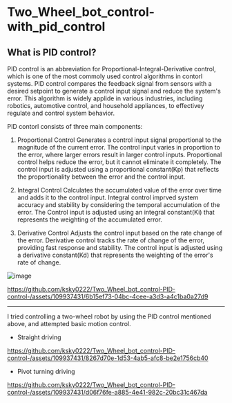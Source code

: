 # Two_Wheel_bot_control-with_pid_control

## What is PID control?

PID control is an abbreviation for Proportional-Integral-Derivative control, which is one of the most commoly used control algorithms in contorl systems.
PID control compares the feedback signal from sensors with a desired setpoint to generate a control input signal and reduce the system's error.
This algorithm is  widely applide in various industries, including robotics, automotive control, and household appliances, to effectivey regulate and control system behavior.

PID contorl consists of three main components:

1. Proportional Control
Generates a control input signal proportional to the magnitude of the current error.
The control input varies in proportion to the error, where larger errors result in larger control inputs.
Proportional control helps reduce the error, but it cannot eliminate it completely.
The control input is adjusted using a proportional constant(Kp) that reflects the proportionality between the error and the control input.

2. Integral Control
Calculates the accumulated value of the error over time and adds it to the control input.
Integral control imprved system accuracy and stability by considering the temporal accumulation of the error.
The Control input is adjusted using an integral constant(Ki) that represents the weighting of the accumulated error.

3. Derivative Control
Adjusts the control input based on the rate change of the error.
Derivative control tracks the rate of change of the error, providing fast response and stability.
The control input is adjusted using a derivative constant(Kd) that represents the weighting of the error's rate of change.


![image](https://github.com/ksky0222/Two_Wheel_bot_control-PID-control-/assets/109937431/2e23ce90-bcca-49e9-9796-ed5beeaad40c)


https://github.com/ksky0222/Two_Wheel_bot_control-PID-control-/assets/109937431/6b15ef73-04bc-4cee-a3d3-a4c1ba0a27d9


-----------------------------------------------------------------------------------------------------------------------------------------------------------------------------

I tried controlling a two-wheel robot by using the PID control mentioned above, and attempted basic motion control.

- Straight driving

https://github.com/ksky0222/Two_Wheel_bot_control-PID-control-/assets/109937431/8267d70e-1d53-4ab5-afc8-be2e1756cb40


- Pivot turning driving

https://github.com/ksky0222/Two_Wheel_bot_control-PID-control-/assets/109937431/d06f76fe-a885-4e41-982c-20bc31c467da


